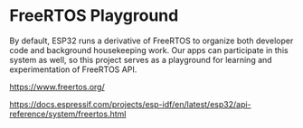 # FreeRTOS Playground

By default, ESP32 runs a derivative of FreeRTOS to organize both developer
code and background housekeeping work. Our apps can participate in this
system as well, so this project serves as a playground for learning and
experimentation of FreeRTOS API.

https://www.freertos.org/

https://docs.espressif.com/projects/esp-idf/en/latest/esp32/api-reference/system/freertos.html
